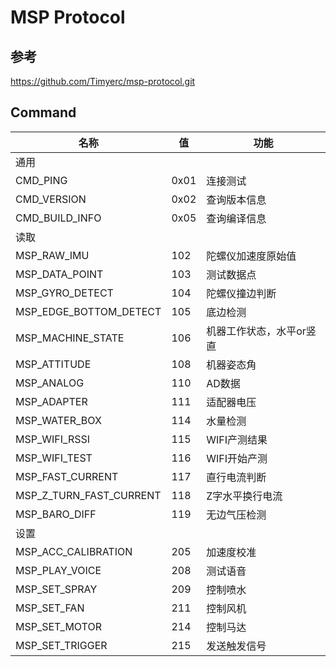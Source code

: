 # MSP Protocol

## 参考

https://github.com/Timyerc/msp-protocol.git

## Command

| 名称 | 值 | 功能 |
| ----------- | ----------- |  ----------- |
| 通用 |
| CMD_PING | 0x01 | 连接测试 |
| CMD_VERSION | 0x02 | 查询版本信息 |
| CMD_BUILD_INFO | 0x05 | 查询编译信息 |
| 读取 |
| MSP_RAW_IMU | 102 | 陀螺仪加速度原始值 |
| MSP_DATA_POINT | 103 | 测试数据点 |
| MSP_GYRO_DETECT | 104 | 陀螺仪撞边判断 |
| MSP_EDGE_BOTTOM_DETECT | 105 | 底边检测 |
| MSP_MACHINE_STATE | 106 | 机器工作状态，水平or竖直 |
| MSP_ATTITUDE | 108 | 机器姿态角 |
| MSP_ANALOG | 110 | AD数据 |
| MSP_ADAPTER | 111 | 适配器电压 |
| MSP_WATER_BOX | 114 | 水量检测 |
| MSP_WIFI_RSSI | 115 | WIFI产测结果 |
| MSP_WIFI_TEST | 116 | WIFI开始产测 |
| MSP_FAST_CURRENT | 117 | 直行电流判断 |
| MSP_Z_TURN_FAST_CURRENT | 118 | Z字水平换行电流 |
| MSP_BARO_DIFF | 119 | 无边气压检测 |
| 设置 |
| MSP_ACC_CALIBRATION | 205 | 加速度校准 |
| MSP_PLAY_VOICE | 208 | 测试语音 |
| MSP_SET_SPRAY | 209 | 控制喷水 |
| MSP_SET_FAN | 211 | 控制风机 |
| MSP_SET_MOTOR | 214 | 控制马达 |
| MSP_SET_TRIGGER | 215 | 发送触发信号 |
